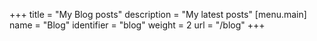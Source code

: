 +++
title = "My Blog posts"
description = "My latest posts"
[menu.main]
  name = "Blog"
  identifier = "blog"
  weight = 2
  url = "/blog"
+++